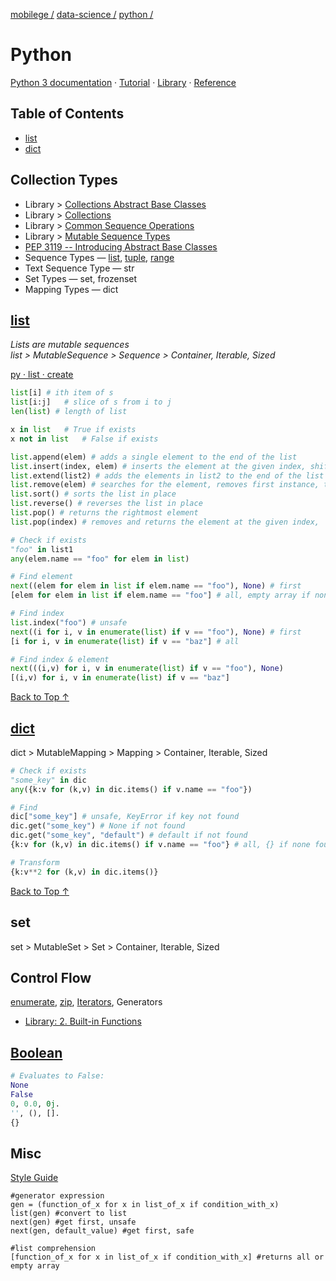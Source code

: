 [mobilege /](https://github.com/mobilege/mobilege.github.io/blob/master/README.md)
[data-science /](https://github.com/mobilege/data-science/blob/master/README.md)
[python /](https://github.com/mobilege/data-science/blob/master/python.md)

# Python
[Python 3 documentation](https://docs.python.org/3/) · 
[Tutorial](https://docs.python.org/3/tutorial/index.html) · 
[Library](https://docs.python.org/3/library/index.html) · 
[Reference](https://docs.python.org/3/reference/index.html)

## Table of Contents
- [list](#list)
- [dict](#dict)

## Collection Types
- Library > [Collections Abstract Base Classes](https://docs.python.org/3/library/collections.abc.html#collections-abstract-base-classes)
- Library > [Collections](https://docs.python.org/3/library/collections.html)
- Library > [Common Sequence Operations](https://docs.python.org/3/library/stdtypes.html#common-sequence-operations)
- Library > [Mutable Sequence Types](https://docs.python.org/3/library/stdtypes.html#mutable-sequence-types)
- [PEP 3119 -- Introducing Abstract Base Classes](https://www.python.org/dev/peps/pep-3119/)
- Sequence Types — 
[list](#list), 
[tuple](#tuple), 
[range](#range) 
- Text Sequence Type — str
- Set Types — set, frozenset
- Mapping Types — dict


## [list](https://docs.python.org/3/library/stdtypes.html#lists)
*Lists are mutable sequences*\
*list > MutableSequence > Sequence > Container, Iterable, Sized* 

[py · list · create](https://replit.com/@rabinjoshi1/py-list-create#main.py)

```python
list[i]	# ith item of s
list[i:j]	# slice of s from i to j
len(list) # length of list

x in list	# True if exists
x not in list	# False if exists

list.append(elem) # adds a single element to the end of the list
list.insert(index, elem) # inserts the element at the given index, shifting elements to the right
list.extend(list2) # adds the elements in list2 to the end of the list
list.remove(elem) # searches for the element, removes first instance, throws ValueError if not present
list.sort() # sorts the list in place
list.reverse() # reverses the list in place
list.pop() # returns the rightmost element 
list.pop(index) # removes and returns the element at the given index, 

# Check if exists
"foo" in list1
any(elem.name == "foo" for elem in list)

# Find element
next((elem for elem in list if elem.name == "foo"), None) # first
[elem for elem in list if elem.name == "foo"] # all, empty array if none found

# Find index
list.index("foo") # unsafe
next((i for i, v in enumerate(list) if v == "foo"), None) # first
[i for i, v in enumerate(list) if v == "baz"] # all

# Find index & element
next(((i,v) for i, v in enumerate(list) if v == "foo"), None)
[(i,v) for i, v in enumerate(list) if v == "baz"]
```

[Back to Top ↑ ](#table-of-contents)

## [dict](https://docs.python.org/3/library/stdtypes.html#mapping-types-dict)

dict > MutableMapping > Mapping > Container, Iterable, Sized

```python
# Check if exists
"some_key" in dic
any({k:v for (k,v) in dic.items() if v.name == "foo"})

# Find
dic["some_key"] # unsafe, KeyError if key not found
dic.get("some_key") # None if not found
dic.get("some_key", "default") # default if not found
{k:v for (k,v) in dic.items() if v.name == "foo"} # all, {} if none found 

# Transform
{k:v**2 for (k,v) in dic.items()}
```

[Back to Top ↑ ](#table-of-contents)

## set 

set > MutableSet > Set > Container, Iterable, Sized


## Control Flow

[enumerate](https://github.com/mobilege/data-science/blob/master/enumerate.md), 
[zip](https://github.com/mobilege/data-science/blob/master/zip.md),
[Iterators](https://github.com/mobilege/data-science/blob/master/iterators.md),
Generators

- [Library: 2. Built-in Functions](https://docs.python.org/3/library/functions.html)

## [Boolean](https://docs.python.org/3/library/stdtypes.html#truth-value-testing)

```python
# Evaluates to False:
None
False
0, 0.0, 0j.
'', (), [].
{}
```

## Misc

[Style Guide](https://www.python.org/dev/peps/pep-0008/)


```
#generator expression
gen = (function_of_x for x in list_of_x if condition_with_x) 
list(gen) #convert to list
next(gen) #get first, unsafe
next(gen, default_value) #get first, safe

#list comprehension
[function_of_x for x in list_of_x if condition_with_x] #returns all or empty array
